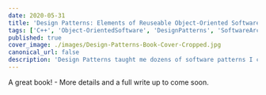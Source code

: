 ```yaml
---
date: 2020-05-31
title: 'Design Patterns: Elements of Reuseable Object-Oriented Software'
tags: ['C++', 'Object-OrientedSoftware', 'DesignPatterns', 'SoftwareArchitecture']
published: true
cover_image: ./images/Design-Patterns-Book-Cover-Cropped.jpg
canonical_url: false
description: 'Design Patterns taught me dozens of software patterns I can now recognize and use in my daily life as a Software Engineer. This is a must read for any developer working in a large and complex Object-Oriented codebase'
---
```


A great book! - More details and a full write up to come soon.
